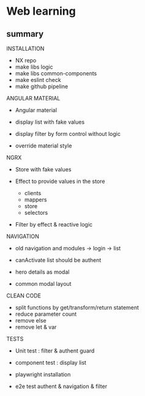 # Web learning

## summary

INSTALLATION
- NX repo
- make libs logic
- make libs common-components
- make eslint check
- make github pipeline

ANGULAR MATERIAL 
- Angular material 
- display list with fake values 
- display filter by form control without logic 

- override material style

NGRX
- Store with fake values
- Effect to provide values in the store
	- clients
 	- mappers
 	- store
 	- selectors
  
- Filter by effect & reactive logic 

NAVIGATION
- old navigation and modules
	-> login
	-> list
- canActivate list should be authent 

- hero details as modal
- common modal layout

CLEAN CODE
- split functions by get/transform/return statement
- reduce parameter count
- remove else
- remove let & var

TESTS
- Unit test : filter & authent guard
- component test : display list

- playwright installation
- e2e test authent & navigation & filter 

